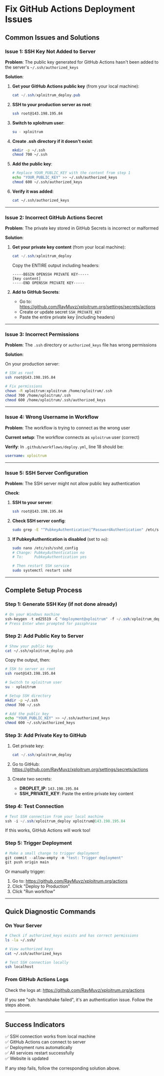 # Fix GitHub Actions Deployment Issues

## Common Issues and Solutions

### Issue 1: SSH Key Not Added to Server

**Problem**: The public key generated for GitHub Actions hasn't been added to the server's `~/.ssh/authorized_keys`

**Solution**:

1. **Get your GitHub Actions public key** (from your local machine):
   ```powershell
   cat ~/.ssh/xploitrum_deploy.pub
   ```

2. **SSH to your production server as root**:
   ```bash
   ssh root@143.198.195.84
   ```

3. **Switch to xploitrum user**:
   ```bash
   su - xploitrum
   ```

4. **Create .ssh directory if it doesn't exist**:
   ```bash
   mkdir -p ~/.ssh
   chmod 700 ~/.ssh
   ```

5. **Add the public key**:
   ```bash
   # Replace YOUR_PUBLIC_KEY with the content from step 1
   echo "YOUR_PUBLIC_KEY" >> ~/.ssh/authorized_keys
   chmod 600 ~/.ssh/authorized_keys
   ```

6. **Verify it was added**:
   ```bash
   cat ~/.ssh/authorized_keys
   ```

---

### Issue 2: Incorrect GitHub Actions Secret

**Problem**: The private key stored in GitHub Secrets is incorrect or malformed

**Solution**:

1. **Get your private key content** (from your local machine):
   ```powershell
   cat ~/.ssh/xploitrum_deploy
   ```
   Copy the ENTIRE output including headers:
   ```
   -----BEGIN OPENSSH PRIVATE KEY-----
   [key content]
   -----END OPENSSH PRIVATE KEY-----
   ```

2. **Add to GitHub Secrets**:
   - Go to: https://github.com/RayMuvz/xploitrum.org/settings/secrets/actions
   - Create or update secret `SSH_PRIVATE_KEY`
   - Paste the entire private key (including headers)

---

### Issue 3: Incorrect Permissions

**Problem**: The `.ssh` directory or `authorized_keys` file has wrong permissions

**Solution**:

On your production server:
```bash
# SSH as root
ssh root@143.198.195.84

# Fix permissions
chown -R xploitrum:xploitrum /home/xploitrum/.ssh
chmod 700 /home/xploitrum/.ssh
chmod 600 /home/xploitrum/.ssh/authorized_keys
```

---

### Issue 4: Wrong Username in Workflow

**Problem**: The workflow is trying to connect as the wrong user

**Current setup**: The workflow connects as `xploitrum` user (correct)

**Verify**: In `.github/workflows/deploy.yml`, line 18 should be:
```yaml
username: xploitrum
```

---

### Issue 5: SSH Server Configuration

**Problem**: The SSH server might not allow public key authentication

**Check**:

1. **SSH to your server**:
   ```bash
   ssh root@143.198.195.84
   ```

2. **Check SSH server config**:
   ```bash
   sudo grep -E "^PubkeyAuthentication|^PasswordAuthentication" /etc/ssh/sshd_config
   ```

3. **If PubkeyAuthentication is disabled** (set to `no`):
   ```bash
   sudo nano /etc/ssh/sshd_config
   # Change: PubkeyAuthentication no
   # To:     PubkeyAuthentication yes
   
   # Then restart SSH service
   sudo systemctl restart sshd
   ```

---

## Complete Setup Process

### Step 1: Generate SSH Key (if not done already)

```powershell
# On your Windows machine
ssh-keygen -t ed25519 -C "deployment@xploitrum" -f ~/.ssh/xploitrum_deploy
# Press Enter when prompted for passphrase
```

### Step 2: Add Public Key to Server

```bash
# Show your public key
cat ~/.ssh/xploitrum_deploy.pub
```

Copy the output, then:

```bash
# SSH to server as root
ssh root@143.198.195.84

# Switch to xploitrum user
su - xploitrum

# Setup SSH directory
mkdir -p ~/.ssh
chmod 700 ~/.ssh

# Add the public key
echo "YOUR_PUBLIC_KEY" >> ~/.ssh/authorized_keys
chmod 600 ~/.ssh/authorized_keys
```

### Step 3: Add Private Key to GitHub

1. Get private key:
   ```powershell
   cat ~/.ssh/xploitrum_deploy
   ```

2. Go to GitHub: https://github.com/RayMuvz/xploitrum.org/settings/secrets/actions

3. Create two secrets:
   - **DROPLET_IP**: `143.198.195.84`
   - **SSH_PRIVATE_KEY**: Paste the entire private key content

### Step 4: Test Connection

```powershell
# Test SSH connection from your local machine
ssh -i ~/.ssh/xploitrum_deploy xploitrum@143.198.195.84
```

If this works, GitHub Actions will work too!

### Step 5: Trigger Deployment

```powershell
# Make a small change to trigger deployment
git commit --allow-empty -m "test: Trigger deployment"
git push origin main
```

Or manually trigger:
1. Go to: https://github.com/RayMuvz/xploitrum.org/actions
2. Click "Deploy to Production"
3. Click "Run workflow"

---

## Quick Diagnostic Commands

### On Your Server

```bash
# Check if authorized_keys exists and has correct permissions
ls -la ~/.ssh/

# View authorized keys
cat ~/.ssh/authorized_keys

# Test SSH connection locally
ssh localhost
```

### From GitHub Actions Logs

Check the logs at:
https://github.com/RayMuvz/xploitrum.org/actions

If you see "ssh: handshake failed", it's an authentication issue. Follow the steps above.

---

## Success Indicators

✅ SSH connection works from local machine  
✅ GitHub Actions can connect to server  
✅ Deployment runs automatically  
✅ All services restart successfully  
✅ Website is updated  

If any step fails, follow the corresponding solution above.

